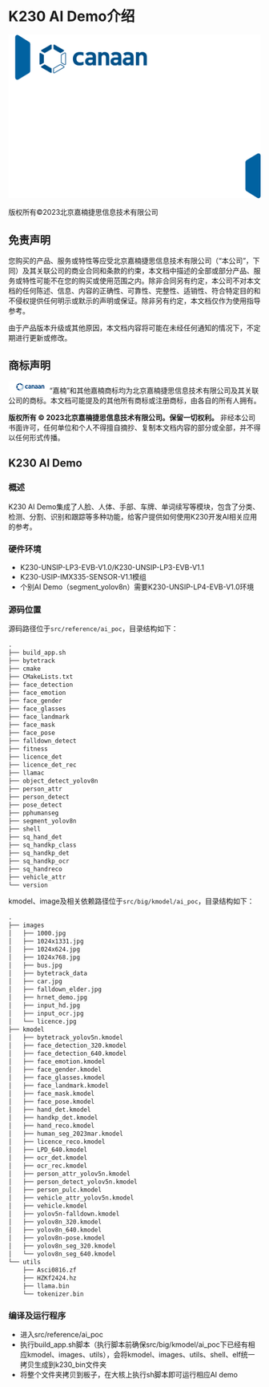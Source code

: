 # K230 AI Demo介绍

![cover](../tutorials/images/canaan-cover.png)

版权所有©2023北京嘉楠捷思信息技术有限公司

<div style="page-break-after:always"></div>

## 免责声明

您购买的产品、服务或特性等应受北京嘉楠捷思信息技术有限公司（“本公司”，下同）及其关联公司的商业合同和条款的约束，本文档中描述的全部或部分产品、服务或特性可能不在您的购买或使用范围之内。除非合同另有约定，本公司不对本文档的任何陈述、信息、内容的正确性、可靠性、完整性、适销性、符合特定目的和不侵权提供任何明示或默示的声明或保证。除非另有约定，本文档仅作为使用指导参考。

由于产品版本升级或其他原因，本文档内容将可能在未经任何通知的情况下，不定期进行更新或修改。

## 商标声明

![logo](../tutorials/images/logo.png)“嘉楠”和其他嘉楠商标均为北京嘉楠捷思信息技术有限公司及其关联公司的商标。本文档可能提及的其他所有商标或注册商标，由各自的所有人拥有。

**版权所有 © 2023北京嘉楠捷思信息技术有限公司。保留一切权利。**
非经本公司书面许可，任何单位和个人不得擅自摘抄、复制本文档内容的部分或全部，并不得以任何形式传播。

<div style="page-break-after:always"></div>

## K230 AI Demo

### 概述

K230 AI Demo集成了人脸、人体、手部、车牌、单词续写等模块，包含了分类、检测、分割、识别和跟踪等多种功能，给客户提供如何使用K230开发AI相关应用的参考。

### 硬件环境

- K230-UNSIP-LP3-EVB-V1.0/K230-UNSIP-LP3-EVB-V1.1
- K230-USIP-IMX335-SENSOR-V1.1模组
- 个别AI Demo（segment_yolov8n）需要K230-UNSIP-LP4-EVB-V1.0环境

### 源码位置

源码路径位于`src/reference/ai_poc`，目录结构如下：

```shell
.
├── build_app.sh
├── bytetrack
├── cmake
├── CMakeLists.txt
├── face_detection
├── face_emotion
├── face_gender
├── face_glasses
├── face_landmark
├── face_mask
├── face_pose
├── falldown_detect
├── fitness
├── licence_det
├── licence_det_rec
├── llamac
├── object_detect_yolov8n
├── person_attr
├── person_detect
├── pose_detect
├── pphumanseg
├── segment_yolov8n
├── shell
├── sq_hand_det
├── sq_handkp_class
├── sq_handkp_det
├── sq_handkp_ocr
├── sq_handreco
├── vehicle_attr
└── version
```

kmodel、image及相关依赖路径位于`src/big/kmodel/ai_poc`，目录结构如下：

``` shell
.
├── images
│   ├── 1000.jpg
│   ├── 1024x1331.jpg
│   ├── 1024x624.jpg
│   ├── 1024x768.jpg
│   ├── bus.jpg
│   ├── bytetrack_data
│   ├── car.jpg
│   ├── falldown_elder.jpg
│   ├── hrnet_demo.jpg
│   ├── input_hd.jpg
│   ├── input_ocr.jpg
│   └── licence.jpg
├── kmodel
│   ├── bytetrack_yolov5n.kmodel
│   ├── face_detection_320.kmodel
│   ├── face_detection_640.kmodel
│   ├── face_emotion.kmodel
│   ├── face_gender.kmodel
│   ├── face_glasses.kmodel
│   ├── face_landmark.kmodel
│   ├── face_mask.kmodel
│   ├── face_pose.kmodel
│   ├── hand_det.kmodel
│   ├── handkp_det.kmodel
│   ├── hand_reco.kmodel
│   ├── human_seg_2023mar.kmodel
│   ├── licence_reco.kmodel
│   ├── LPD_640.kmodel
│   ├── ocr_det.kmodel
│   ├── ocr_rec.kmodel
│   ├── person_attr_yolov5n.kmodel
│   ├── person_detect_yolov5n.kmodel
│   ├── person_pulc.kmodel
│   ├── vehicle_attr_yolov5n.kmodel
│   ├── vehicle.kmodel
│   ├── yolov5n-falldown.kmodel
│   ├── yolov8n_320.kmodel
│   ├── yolov8n_640.kmodel
│   ├── yolov8n-pose.kmodel
│   ├── yolov8n_seg_320.kmodel
│   └── yolov8n_seg_640.kmodel
└── utils
    ├── Asci0816.zf
    ├── HZKf2424.hz
    ├── llama.bin
    └── tokenizer.bin
```

### 编译及运行程序

- 进入src/reference/ai_poc
- 执行build_app.sh脚本（执行脚本前确保src/big/kmodel/ai_poc下已经有相应kmodel、images、utils），会将kmodel、images、utils、shell、elf统一拷贝生成到k230_bin文件夹
- 将整个文件夹拷贝到板子，在大核上执行sh脚本即可运行相应AI demo
